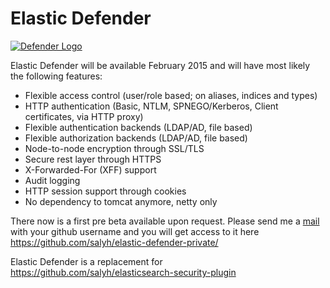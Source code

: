 # Elastic Defender

[![Defender Logo](http://saly.de/elastic-defender.jpg)](http://saly.de/elastic-defender.jpg)

Elastic Defender will be available February 2015 and will have most likely the following features:
* Flexible access control (user/role based; on aliases, indices and types)
* HTTP authentication (Basic, NTLM, SPNEGO/Kerberos, Client certificates, via HTTP proxy)
* Flexible authentication backends (LDAP/AD, file based) 
* Flexible authorization backends (LDAP/AD, file based) 
* Node-to-node encryption through SSL/TLS
* Secure rest layer through HTTPS
* X-Forwarded-For (XFF) support
* Audit logging
* HTTP session support through cookies
* No dependency to tomcat anymore, netty only

There now is a first pre beta available upon request.
Please send me a <a href="mailto:hendrikdev22@gmail.com">mail</a> with your github username and you will get access to it here
https://github.com/salyh/elastic-defender-private/

Elastic Defender is a replacement for https://github.com/salyh/elasticsearch-security-plugin
